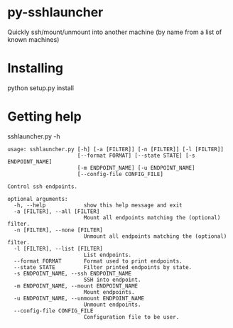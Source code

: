 py-sshlauncher
==============

Quickly ssh/mount/unmount into another machine (by name from a list of known machines)

Installing
==========

python setup.py install

Getting help
============

sshlauncher.py -h

```
usage: sshlauncher.py [-h] [-a [FILTER]] [-n [FILTER]] [-l [FILTER]]
                      [--format FORMAT] [--state STATE] [-s ENDPOINT_NAME]
                      [-m ENDPOINT_NAME] [-u ENDPOINT_NAME]
                      [--config-file CONFIG_FILE]

Control ssh endpoints.

optional arguments:
  -h, --help            show this help message and exit
  -a [FILTER], --all [FILTER]
                        Mount all endpoints matching the (optional) filter.
  -n [FILTER], --none [FILTER]
                        Unmount all endpoints matching the (optional) filter.
  -l [FILTER], --list [FILTER]
                        List endpoints.
  --format FORMAT       Format used to print endpoints.
  --state STATE         Filter printed endpoints by state.
  -s ENDPOINT_NAME, --ssh ENDPOINT_NAME
                        SSH into endpoint.
  -m ENDPOINT_NAME, --mount ENDPOINT_NAME
                        Mount endpoints.
  -u ENDPOINT_NAME, --unmount ENDPOINT_NAME
                        Unmount endpoints.
  --config-file CONFIG_FILE
                        Configuration file to be user.
```
